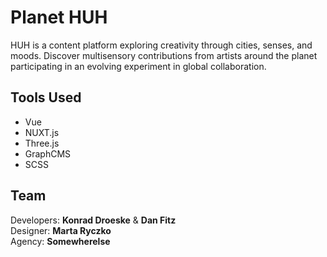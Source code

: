 # Planet HUH
HUH is a content platform exploring creativity through cities, senses, and moods. Discover multisensory contributions from artists around the planet participating in an evolving experiment in global collaboration.

## Tools Used
- Vue
- NUXT.js
- Three.js
- GraphCMS
- SCSS

## Team
Developers: **Konrad Droeske** & **Dan Fitz**<br/>
Designer: **Marta Ryczko**<br/>
Agency: **Somewherelse**
